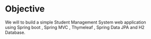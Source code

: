 # Objective
We will to build a simple Student Management System web application using Spring boot , Spring MVC , Thymeleaf , Spring Data JPA and H2 Database.
